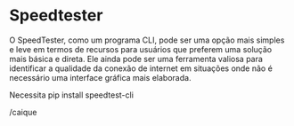 ﻿# Speedtester


O SpeedTester, como um programa CLI, pode ser uma opção mais simples e leve em termos de recursos para usuários que preferem uma solução mais básica e direta. Ele ainda pode ser uma ferramenta valiosa para identificar a qualidade da conexão de internet em situações onde não é necessário uma interface gráfica mais elaborada.



Necessita pip install speedtest-cli



/caique
